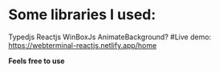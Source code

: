 # Some libraries I used:
Typedjs
Reactjs
WinBoxJs
AnimateBackground?
#Live demo:
https://webterminal-reactjs.netlify.app/home

**Feels free to use**
